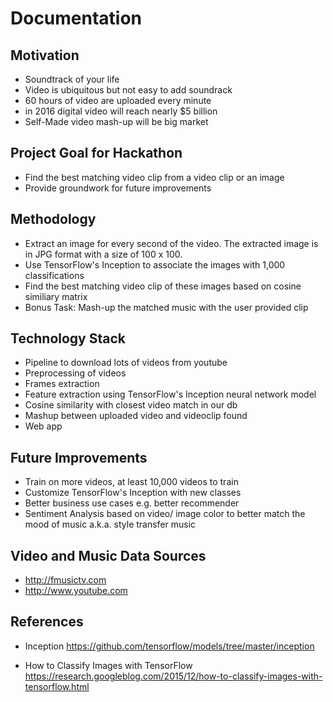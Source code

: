# Documentation


## Motivation

* Soundtrack of your life
* Video is ubiquitous but not easy to add soundrack
* 60 hours of video are uploaded every minute
* in 2016 digital video will reach nearly $5 billion
* Self-Made video mash-up will be big market

## Project Goal for Hackathon

* Find the best matching video clip from a video clip or an image
* Provide groundwork for future improvements

## Methodology

* Extract an image for every second of the video.  The extracted image is in JPG format with a size of 100 x 100.
* Use TensorFlow's Inception to associate the images with 1,000 classifications
* Find the best matching video clip of these images based on cosine similiary matrix
* Bonus Task: Mash-up the matched music with the user provided clip

## Technology Stack

* Pipeline to download lots of videos from youtube
* Preprocessing of videos
* Frames extraction
* Feature extraction using TensorFlow's Inception neural network model
* Cosine similarity with closest video match in our db
* Mashup between uploaded video and videoclip found
* Web app

## Future Improvements
* Train on more videos, at least 10,000 videos to train
* Customize TensorFlow's Inception with new classes
* Better business use cases e.g. better recommender
* Sentiment Analysis based on video/ image color to better match the mood of music a.k.a. style transfer music

## Video and Music Data Sources
* http://fmusictv.com
* http://www.youtube.com


## References

* Inception
https://github.com/tensorflow/models/tree/master/inception

* How to Classify Images with TensorFlow
https://research.googleblog.com/2015/12/how-to-classify-images-with-tensorflow.html




